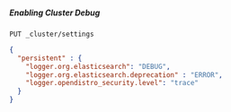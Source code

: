 

##### Enabling Cluster Debug
`PUT _cluster/settings`
```json
{
  "persistent" : {
    "logger.org.elasticsearch": "DEBUG",
    "logger.org.elasticsearch.deprecation" : "ERROR",
    "logger.opendistro_security.level": "trace"
  }
}
```
